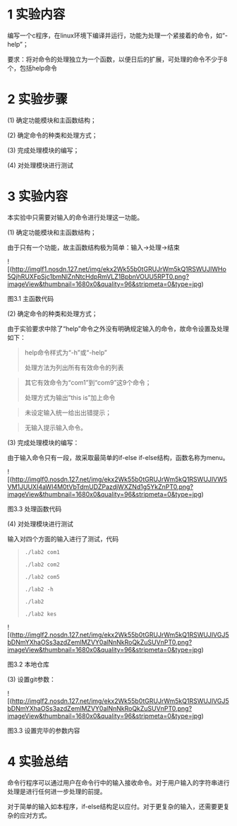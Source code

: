 # 1 实验内容

编写一个c程序，在linux环境下编译并运行，功能为处理一个紧接着的命令，如“-help”；

要求：将对命令的处理独立为一个函数，以便日后的扩展，可处理的命令不少于8个，包括help命令

# 2 实验步骤

(1) 确定功能模块和主函数结构；

(2) 确定命令的种类和处理方式；

(3) 完成处理模块的编写；

(4) 对处理模块进行测试 

# 3 实验内容

本实验中只需要对输入的命令进行处理这一功能。

(1) 确定功能模块和主函数结构；

由于只有一个功能，故主函数结构极为简单：输入->处理->结束

![(http://imglf1.nosdn.127.net/img/ekx2Wk55b0tGRUJrWm5kQ1RSWUJIWHo5QjhRUXFpSjc1bmNIZnNtcHdpRmVLZ1BpbnVOUU5RPT0.png?imageView&thumbnail=1680x0&quality=96&stripmeta=0&type=jpg)

图3.1 主函数代码

(2) 确定命令的种类和处理方式；

由于实验要求中除了“help”命令之外没有明确规定输入的命令，故命令设置及处理如下：

>help命令样式为“-h”或“-help”
>
>处理方法为列出所有有效命令的列表

>其它有效命令为“com1”到“com9”这9个命令；
>
>处理方式为输出“this is”加上命令

>未设定输入统一给出出错提示；

>无输入提示输入命令。

(3) 完成处理模块的编写：

由于输入命令只有一段，故采取最简单的if-else if-else结构，函数名称为menu。

![(http://imglf0.nosdn.127.net/img/ekx2Wk55b0tGRUJrWm5kQ1RSWUJIVW5VM1JUUXI4aWI4M0tVbTdmUDZPazdjWXZNd1g5YkZnPT0.png?imageView&thumbnail=1680x0&quality=96&stripmeta=0&type=jpg)

图3.3 处理函数代码


(4) 对处理模块进行测试 

输入对四个方面的输入进行了测试，代码

>`./lab2 com1`
>
>`./lab2 com2`
>
>`./lab2 com5`
>
>`./lab2 -h`
>
>`./lab2 `
>
>`./lab2 kes`

![(http://imglf2.nosdn.127.net/img/ekx2Wk55b0tGRUJrWm5kQ1RSWUJIVGJ5bDNmYXhaOSs3azdZemlMZVY0alNnNkRoQkZuSUVnPT0.png?imageView&thumbnail=1680x0&quality=96&stripmeta=0&type=jpg)

图3.2 本地仓库

(3) 设置git参数：

![(http://imglf2.nosdn.127.net/img/ekx2Wk55b0tGRUJrWm5kQ1RSWUJIVGJ5bDNmYXhaOSs3azdZemlMZVY0alNnNkRoQkZuSUVnPT0.png?imageView&thumbnail=1680x0&quality=96&stripmeta=0&type=jpg)

图3.3 设置完毕的参数内容

# 4 实验总结

命令行程序可以通过用户在命令行中的输入接收命令。对于用户输入的字符串进行处理是进行任何进一步处理的前提。

对于简单的输入如本程序，if-else结构足以应付。对于更复杂的输入，还需要更复杂的应对方式。